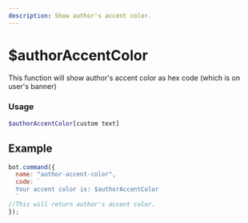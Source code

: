 ```yaml
---
description: Show author's accent color.
---
```


# $authorAccentColor

This function will show author's accent color as hex code (which is on user's banner)

### Usage 

```php
$authorAccentColor[custom text]
```

## Example

```javascript
bot.command({
  name: "author-accent-color",
  code: `
  Your accent color is: $authorAccentColor
  `
//This will return author's accent color.
});
```
